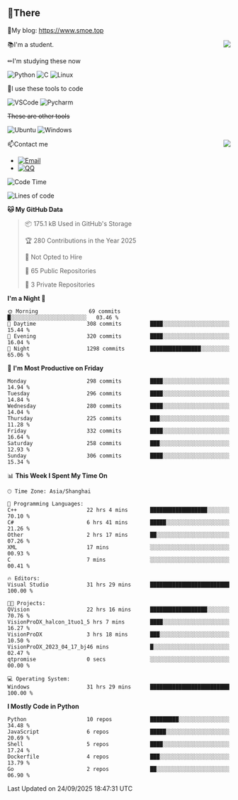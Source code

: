 
## 👏There

📰My blog: https://www.smoe.top

<img align="right" src="https://github-readme-stats.vercel.app/api/top-langs/?username=AkashiCoin"/>


📚I'm a student.

✏I'm studying these now

![Python](https://img.shields.io/badge/-Python-blue?style=flat-square&logo=Python&logoColor=fff)
![C](https://img.shields.io/badge/-C-585858?style=flat-square&logo=C&logoColor=fff)
![Linux](https://img.shields.io/badge/-Linux-black?style=flat-square&logo=Linux&logoColor=fff)

🔨I use these tools to code

![VSCode](https://img.shields.io/badge/-VSCode-blue?style=flat-square&logo=visualstudiocode&logoColor=fff)
![Pycharm](https://img.shields.io/badge/-Pycharm-green?style=flat-square&logo=pycharm&logoColor=fff)

 ~~These are other tools~~

![Ubuntu](https://img.shields.io/badge/-Ubuntu-orange?style=flat-square&logo=Ubuntu&logoColor=fff)
![Windows](https://img.shields.io/badge/-Windows-blue?style=flat-square&logo=Windows&logoColor=fff)

<img align="right" src="https://github-readme-stats.vercel.app/api?username=AkashiCoin" />


📫Contact me

* [![Email](https://img.shields.io/badge/Email-l1040186796@gmail.com-1?style=social&logoColor=fff)](mailto:l1040186796@gmail.com)
* [![QQ](https://img.shields.io/badge/QQ-1040186796-1?style=social&logoColor=fff)](tencent://AddContact/?fromId=45&fromSubId=1&subcmd=all&uin=1040186796&website=www.oicqzone.com)

<!--START_SECTION:waka-->
![Code Time](http://img.shields.io/badge/Code%20Time-1%2C465%20hrs%2024%20mins-blue)

![Lines of code](https://img.shields.io/badge/From%20Hello%20World%20I%27ve%20Written-336.8%20thousand%20lines%20of%20code-blue)

**🐱 My GitHub Data** 

> 📦 175.1 kB Used in GitHub's Storage 
 > 
> 🏆 280 Contributions in the Year 2025
 > 
> 🚫 Not Opted to Hire
 > 
> 📜 65 Public Repositories 
 > 
> 🔑 3 Private Repositories 
 > 
**I'm a Night 🦉** 

```text
🌞 Morning                69 commits          █░░░░░░░░░░░░░░░░░░░░░░░░   03.46 % 
🌆 Daytime                308 commits         ████░░░░░░░░░░░░░░░░░░░░░   15.44 % 
🌃 Evening                320 commits         ████░░░░░░░░░░░░░░░░░░░░░   16.04 % 
🌙 Night                  1298 commits        ████████████████░░░░░░░░░   65.06 % 
```
📅 **I'm Most Productive on Friday** 

```text
Monday                   298 commits         ████░░░░░░░░░░░░░░░░░░░░░   14.94 % 
Tuesday                  296 commits         ████░░░░░░░░░░░░░░░░░░░░░   14.84 % 
Wednesday                280 commits         ████░░░░░░░░░░░░░░░░░░░░░   14.04 % 
Thursday                 225 commits         ███░░░░░░░░░░░░░░░░░░░░░░   11.28 % 
Friday                   332 commits         ████░░░░░░░░░░░░░░░░░░░░░   16.64 % 
Saturday                 258 commits         ███░░░░░░░░░░░░░░░░░░░░░░   12.93 % 
Sunday                   306 commits         ████░░░░░░░░░░░░░░░░░░░░░   15.34 % 
```


📊 **This Week I Spent My Time On** 

```text
🕑︎ Time Zone: Asia/Shanghai

💬 Programming Languages: 
C++                      22 hrs 4 mins       ██████████████████░░░░░░░   70.10 % 
C#                       6 hrs 41 mins       █████░░░░░░░░░░░░░░░░░░░░   21.26 % 
Other                    2 hrs 17 mins       ██░░░░░░░░░░░░░░░░░░░░░░░   07.26 % 
XML                      17 mins             ░░░░░░░░░░░░░░░░░░░░░░░░░   00.93 % 
C                        7 mins              ░░░░░░░░░░░░░░░░░░░░░░░░░   00.41 % 

🔥 Editors: 
Visual Studio            31 hrs 29 mins      █████████████████████████   100.00 % 

🐱‍💻 Projects: 
QVision                  22 hrs 16 mins      ██████████████████░░░░░░░   70.76 % 
VisionProDX_halcon_1tuo1_5 hrs 7 mins        ████░░░░░░░░░░░░░░░░░░░░░   16.27 % 
VisionProDX              3 hrs 18 mins       ███░░░░░░░░░░░░░░░░░░░░░░   10.50 % 
VisionProDX_2023_04_17_bj46 mins             █░░░░░░░░░░░░░░░░░░░░░░░░   02.47 % 
qtpromise                0 secs              ░░░░░░░░░░░░░░░░░░░░░░░░░   00.00 % 

💻 Operating System: 
Windows                  31 hrs 29 mins      █████████████████████████   100.00 % 
```

**I Mostly Code in Python** 

```text
Python                   10 repos            █████████░░░░░░░░░░░░░░░░   34.48 % 
JavaScript               6 repos             █████░░░░░░░░░░░░░░░░░░░░   20.69 % 
Shell                    5 repos             ████░░░░░░░░░░░░░░░░░░░░░   17.24 % 
Dockerfile               4 repos             ███░░░░░░░░░░░░░░░░░░░░░░   13.79 % 
Go                       2 repos             ██░░░░░░░░░░░░░░░░░░░░░░░   06.90 % 
```




 Last Updated on 24/09/2025 18:47:31 UTC
<!--END_SECTION:waka-->
